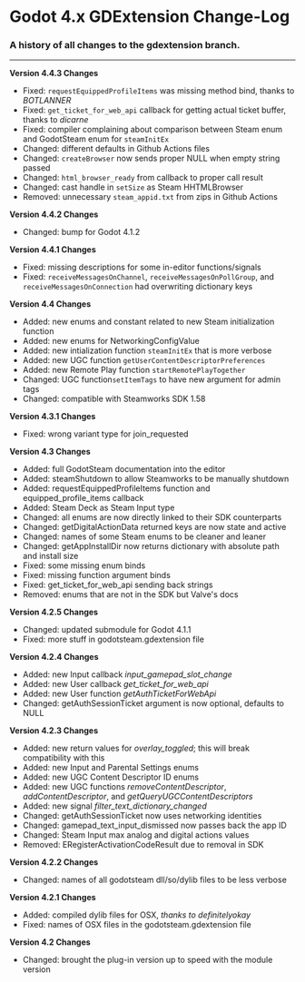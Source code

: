 # Godot 4.x GDExtension Change-Log

### A history of all changes to the **gdextension** branch.

---

**Version 4.4.3 Changes**

- Fixed: `requestEquippedProfileItems` was missing method bind, thanks to _BOTLANNER_
- Fixed: `get_ticket_for_web_api` callback for getting actual ticket buffer, thanks to _dicarne_
- Fixed: compiler complaining about comparison between Steam enum and GodotSteam enum for `steamInitEx`
- Changed: different defaults in Github Actions files
- Changed: `createBrowser` now sends proper NULL when empty string passed
- Changed: `html_browser_ready` from callback to proper call result
- Changed: cast handle in `setSize` as Steam HHTMLBrowser
- Removed: unnecessary `steam_appid.txt` from zips in Github Actions

**Version 4.4.2 Changes**

- Changed: bump for Godot 4.1.2

**Version 4.4.1 Changes**

- Fixed: missing descriptions for some in-editor functions/signals
- Fixed: `receiveMessagesOnChannel`, `receiveMessagesOnPollGroup`, and `receiveMessagesOnConnection` had overwriting dictionary keys

**Version 4.4 Changes**

- Added: new enums and constant related to new Steam initialization function
- Added: new enums for NetworkingConfigValue
- Added: new intialization function `steamInitEx` that is more verbose
- Added: new UGC function `getUserContentDescriptorPreferences`
- Added: new Remote Play function `startRemotePlayTogether`
- Changed: UGC function`setItemTags` to have new argument for admin tags
- Changed: compatible with Steamworks SDK 1.58

**Version 4.3.1 Changes**

- Fixed: wrong variant type for join_requested

**Version 4.3 Changes**

- Added: full GodotSteam documentation into the editor
- Added: steamShutdown to allow Steamworks to be manually shutdown
- Added: requestEquippedProfileItems function and equipped_profile_items callback
- Added: Steam Deck as Steam Input type
- Changed: all enums are now directly linked to their SDK counterparts
- Changed: getDigitalActionData returned keys are now state and active
- Changed: names of some Steam enums to be cleaner and leaner
- Changed: getAppInstallDir now returns dictionary with absolute path and install size
- Fixed: some missing enum binds
- Fixed: missing function argument binds
- Fixed: get_ticket_for_web_api sending back strings
- Removed: enums that are not in the SDK but Valve's docs

**Version 4.2.5 Changes**

- Changed: updated submodule for Godot 4.1.1
- Fixed: more stuff in godotsteam.gdextension file

**Version 4.2.4 Changes**

- Added: new Input callback _input_gamepad_slot_change_
- Added: new User callback _get_ticket_for_web_api_
- Added: new User function _getAuthTicketForWebApi_
- Changed: getAuthSessionTicket argument is now optional, defaults to NULL

**Version 4.2.3 Changes**

- Added: new return values for _overlay_toggled_; this will break compatibility with this
- Added: new Input and Parental Settings enums
- Added: new UGC Content Descriptor ID enums
- Added: new UGC functions _removeContentDescriptor_, _addContentDescriptor_, and _getQueryUGCContentDescriptors_
- Added: new signal _filter_text_dictionary_changed_
- Changed: getAuthSessionTicket now uses networking identities
- Changed: gamepad_text_input_dismissed now passes back the app ID
- Changed: Steam Input max analog and digital actions values
- Removed: ERegisterActivationCodeResult due to removal in SDK

**Version 4.2.2 Changes**

- Changed: names of all godotsteam dll/so/dylib files to be less verbose

**Version 4.2.1 Changes**

- Added: compiled dylib files for OSX, _thanks to definitelyokay_
- Fixed: names of OSX files in the godotsteam.gdextension file

**Version 4.2 Changes**

- Changed: brought the plug-in version up to speed with the module version

